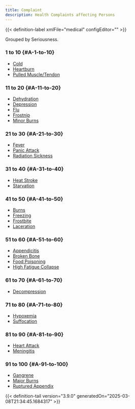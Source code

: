 ```yaml
---
title: Complaint
description: Health Complaints affecting Persons
---
```




<!-- This is generated by the MarsSim HelpGenertor, do not edit. -->

{{< definition-label xmlFile="medical" configEditor="" >}}


Grouped by Seriousness.

### 1 to 10 {#A-1-to-10}

- [Cold](../complaint/cold)
- [Heartburn](../complaint/heartburn)
- [Pulled Muscle/Tendon](../complaint/pulled-muscle-tendon)

### 11 to 20 {#A-11-to-20}

- [Dehydration](../complaint/dehydration)
- [Depression](../complaint/depression)
- [Flu](../complaint/flu)
- [Frostnip](../complaint/frostnip)
- [Minor Burns](../complaint/minor-burns)

### 21 to 30 {#A-21-to-30}

- [Fever](../complaint/fever)
- [Panic Attack](../complaint/panic-attack)
- [Radiation Sickness](../complaint/radiation-sickness)

### 31 to 40 {#A-31-to-40}

- [Heat Stroke](../complaint/heat-stroke)
- [Starvation](../complaint/starvation)

### 41 to 50 {#A-41-to-50}

- [Burns](../complaint/burns)
- [Freezing](../complaint/freezing)
- [Frostbite](../complaint/frostbite)
- [Laceration](../complaint/laceration)

### 51 to 60 {#A-51-to-60}

- [Appendicitis](../complaint/appendicitis)
- [Broken Bone](../complaint/broken-bone)
- [Food Poisoning](../complaint/food-poisoning)
- [High Fatigue Collapse](../complaint/high-fatigue-collapse)

### 61 to 70 {#A-61-to-70}

- [Decompression](../complaint/decompression)

### 71 to 80 {#A-71-to-80}

- [Hypoxemia](../complaint/hypoxemia)
- [Suffocation](../complaint/suffocation)

### 81 to 90 {#A-81-to-90}

- [Heart Attack](../complaint/heart-attack)
- [Meningitis](../complaint/meningitis)

### 91 to 100 {#A-91-to-100}

- [Gangrene](../complaint/gangrene)
- [Major Burns](../complaint/major-burns)
- [Ruptured Appendix](../complaint/ruptured-appendix)



{{< definition-tail version="3.9.0" generatedOn="2025-03-08T21:34:45.1684317" >}}

